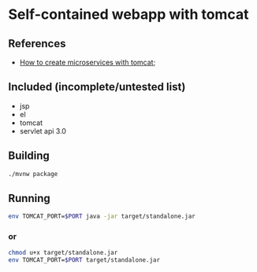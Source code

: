 # Self-contained webapp with tomcat

## References

- [How to create microservices with tomcat](https://www.c2b2.co.uk/middleware-blog/how-to-create-microservices-with-tomcat.php);

## Included (incomplete/untested list)

- jsp
- el
- tomcat
- servlet api 3.0

## Building

```bash
./mvnw package
```

## Running

```bash
env TOMCAT_PORT=$PORT java -jar target/standalone.jar
```

### or

```bash
chmod u+x target/standalone.jar
env TOMCAT_PORT=$PORT target/standalone.jar
```
